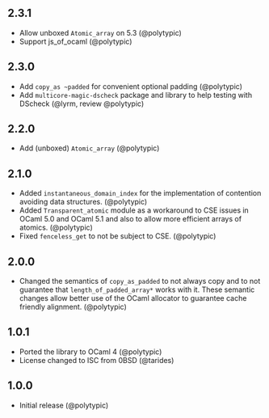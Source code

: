 ## 2.3.1

- Allow unboxed `Atomic_array` on 5.3 (@polytypic)
- Support js_of_ocaml (@polytypic)

## 2.3.0

- Add `copy_as ~padded` for convenient optional padding (@polytypic)
- Add `multicore-magic-dscheck` package and library to help testing with DScheck
  (@lyrm, review @polytypic)

## 2.2.0

- Add (unboxed) `Atomic_array` (@polytypic)

## 2.1.0

- Added `instantaneous_domain_index` for the implementation of contention
  avoiding data structures. (@polytypic)
- Added `Transparent_atomic` module as a workaround to CSE issues in OCaml 5.0
  and OCaml 5.1 and also to allow more efficient arrays of atomics. (@polytypic)
- Fixed `fenceless_get` to not be subject to CSE. (@polytypic)

## 2.0.0

- Changed the semantics of `copy_as_padded` to not always copy and to not
  guarantee that `length_of_padded_array*` works with it. These semantic changes
  allow better use of the OCaml allocator to guarantee cache friendly alignment.
  (@polytypic)

## 1.0.1

- Ported the library to OCaml 4 (@polytypic)
- License changed to ISC from 0BSD (@tarides)

## 1.0.0

- Initial release (@polytypic)
